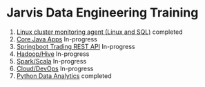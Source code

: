 # Jarvis Data Engineering Training
1. [Linux cluster monitoring agent (Linux and SQL)](./linux_sql) completed
2. [Core Java Apps](./core_java) In-progress
3. [Springboot Trading REST API](./springboot) In-progress
4. [Hadoop/Hive](./hadoop) In-progress
5. [Spark/Scala](./spark) In-progress
6. [Cloud/DevOps](./cloud_devops) In-progress
7. [Python Data Analytics](./python_data_analytics) completed

